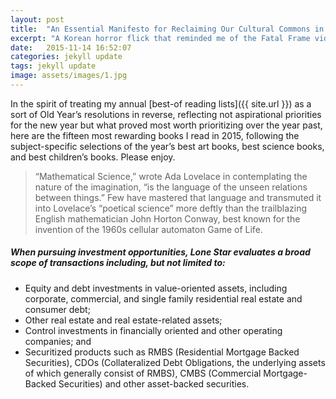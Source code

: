```yaml
---
layout: post
title:  "An Essential Manifesto for Reclaiming Our Cultural Commons in the Age of Commerce"
excerpt: "A Korean horror flick that reminded me of the Fatal Frame video game franchise."
date:   2015-11-14 16:52:07
categories: jekyll update
tags: jekyll update
image: assets/images/1.jpg
---
```

In the spirit of treating my annual [best-of reading lists]({{ site.url }}) as a sort of Old Year’s resolutions in reverse, reflecting not aspirational priorities for the new year but what proved most worth prioritizing over the year past, here are the fifteen most rewarding books I read in 2015, following the subject-specific selections of the year’s best art books, best science books, and best children’s books. Please enjoy.

> “Mathematical Science,” wrote Ada Lovelace in contemplating the nature of the imagination, “is the language of the unseen relations between things.” Few have mastered that language and transmuted it into Lovelace’s “poetical science” more deftly than the trailblazing English mathematician John Horton Conway, best known for the invention of the 1960s cellular automaton Game of Life.

#####  When pursuing investment opportunities, Lone Star evaluates a broad scope of transactions including, but not limited to:

+ Equity and debt investments in value-oriented assets, including corporate, commercial, and single family residential real estate and consumer debt;
+ Other real estate and real estate-related assets;
+ Control investments in financially oriented and other operating companies; and
+ Securitized products such as RMBS (Residential Mortgage Backed Securities), CDOs (Collateralized Debt Obligations, the underlying assets of which generally consist of RMBS), CMBS (Commercial Mortgage-Backed Securities) and other asset-backed securities.

[jekyll]:      http://jekyllrb.com
[jekyll-gh]:   https://github.com/jekyll/jekyll
[jekyll-help]: https://github.com/jekyll/jekyll-help
